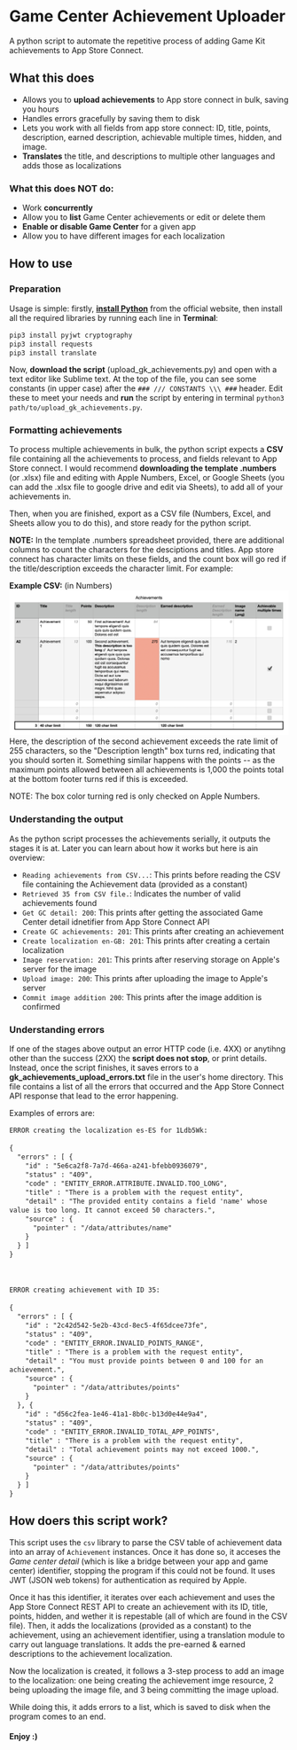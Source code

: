 # Game Center Achievement Uploader
A python script to automate the repetitive process of adding Game Kit achievements to App Store Connect.

## What this does

- Allows you to **upload achievements** to App store connect in bulk, saving you hours
- Handles errors gracefully by saving them to disk
- Lets you work with all fields from app store connect: ID, title, points, description, earned description, achievable multiple times, hidden, and image.
- **Translates** the title, and descriptions to multiple other languages and adds those as localizations

### What this does NOT do:

- Work **concurrently**
- Allow you to **list** Game Center achievements or edit or delete them
- **Enable or disable Game Center** for a given app
- Allow you to have different images for each localization

## How to use

### Preparation
Usage is simple: firstly, [**install Python**](https://www.python.org/downloads/) from the official website, then install all the required libraries by running each line in **Terminal**:
```
pip3 install pyjwt cryptography
pip3 install requests
pip3 install translate
```

Now, **download the script** (upload_gk_achievements.py) and open with a text editor like Sublime text. At the top of the file, you can see some constants (in upper case) after the `### /// CONSTANTS \\\ ###` header. Edit these to meet your needs and **run** the script by entering in terminal `python3 path/to/upload_gk_achievements.py`.

### Formatting achievements

To process multiple achievements in bulk, the python script expects a **CSV** file containing all the achievements to process, and fields relevant to App Store connect. I would recommend **downloading the template .numbers** (or .xlsx) file and editing with Apple Numbers, Excel, or Google Sheets (you can add the .xlsx file to google drive and edit via Sheets), to add all of your achievements in.

Then, when you are finished, export as a CSV file (Numbers, Excel, and Sheets allow you to do this), and store ready for the python script.

**NOTE:** In the template .numbers spreadsheet provided, there are additional columns to count the characters for the desciptions and titles. App store connect has character limits on these fields, and the count box will go red if the title/description exceeds the character limit. For example:

**Example CSV:** (in Numbers)
![Example CSV screenshot image](screenshot-1.png)
Here, the description of the second achievement exceeds the rate limit of 255 characters, so the "Description length" box turns red, indicating that you should sorten it. Something similar happens with the points -- as the maximum points allowed between all achievements is 1,000 the points total at the bottom footer turns red if this is exceeded.

NOTE: The box color turning red is only checked on Apple Numbers.

### Understanding the output

As the python script processes the achievements serially, it outputs the stages it is at. Later you can learn about how it works but here is ain overview:

- `Reading achievements from CSV...`: This prints before reading the CSV file containing the Achievement data (provided as a constant)
- `Retrieved 35 from CSV file.`: Indicates the number of valid achievements found
- `Get GC detail: 200`: This prints after getting the associated Game Center detail idnetifier from App Store Connect API
- `Create GC achievements: 201`: This prints after creating an achievement
- `Create localization en-GB: 201`: This prints after creating a certain localization
- `Image reservation: 201`: This prints after reserving storage on Apple's server for the image
- `Upload image: 200`: This prints after uploading the image to Apple's server
- `Commit image addition 200`: This prints after the image addition is confirmed

### Understanding errors

If one of the stages above output an error HTTP code (i.e. 4XX) or anytihng other than the success (2XX) the **script does not stop**, or print details. Instead, once the script finishes, it saves errors to a **gk_achievements_upload_errors.txt** file in the user's home directory. This file contains a list of all the errors that occurred and the App Store Connect API response that lead to the error happening.

Examples of errors are:
```
ERROR creating the localization es-ES for 1Ldb5Wk:

{
  "errors" : [ {
    "id" : "5e6ca2f8-7a7d-466a-a241-bfebb0936079",
    "status" : "409",
    "code" : "ENTITY_ERROR.ATTRIBUTE.INVALID.TOO_LONG",
    "title" : "There is a problem with the request entity",
    "detail" : "The provided entity contains a field 'name' whose value is too long. It cannot exceed 50 characters.",
    "source" : {
      "pointer" : "/data/attributes/name"
    }
  } ]
}
		


ERROR creating achievement with ID 35:

{
  "errors" : [ {
    "id" : "2c42d542-5e2b-43cd-8ec5-4f65dcee73fe",
    "status" : "409",
    "code" : "ENTITY_ERROR.INVALID_POINTS_RANGE",
    "title" : "There is a problem with the request entity",
    "detail" : "You must provide points between 0 and 100 for an achievement.",
    "source" : {
      "pointer" : "/data/attributes/points"
    }
  }, {
    "id" : "d56c2fea-1e46-41a1-8b0c-b13d0e44e9a4",
    "status" : "409",
    "code" : "ENTITY_ERROR.INVALID_TOTAL_APP_POINTS",
    "title" : "There is a problem with the request entity",
    "detail" : "Total achievement points may not exceed 1000.",
    "source" : {
      "pointer" : "/data/attributes/points"
    }
  } ]
}
```

## How doers this script work?

This script uses the `csv` library to parse the CSV table of achievement data into an array of `Achievement` instances. Once it has done so, it acceses the _Game center detail_ (which is like a bridge between your app and game center) identifier, stopping the program if this could not be found. It uses JWT (JSON web tokens) for authentication as required by Apple. 

Once it has this identifier, it iterates over each achievement and uses the App Store Connect REST API to create an achievement with its ID, title, points, hidden, and wether it is repestable (all of which are found in the CSV file). Then, it adds the localizations (provided as a constant) to the achievement, using an achievement identifier, using a translation module to carry out language translations. It adds the pre-earned & earned descriptions to the achievement localization.

Now the localization is created, it follows a 3-step process to add an image to the localization: one being creating the achievement imge resource, 2 being uploading the image file, and 3 being committing the image upload.

While doing this, it adds errors to a list, which is saved to disk when the program comes to an end.

#### Enjoy :)
